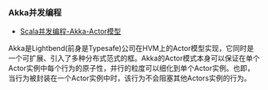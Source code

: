 ### Akka并发编程 ###

* [Scala并发编程-Akka-Actor模型](https://github.com/scalad/Akka/tree/master/doc/actorModel.md)

Akka是Lightbend(前身是Typesafe)公司在HVM上的Actor模型实现，它同时是一个可扩展、引入了多种分布式范式的框。Akka的Actor模式本身可以保证在单个Actor实例中每个行为的原子性，并行的粒度可以细化到单个Actor实例。也即，当行为被封装在一个Actor实例中时，该行为不会阻塞其他Actors实例的行为。
 